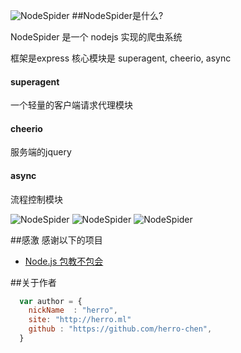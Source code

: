 ![NodeSpider](https://github.com/herro-chen/nodespider/tree/master/public/amazeui/image/0.png)
##NodeSpider是什么?

NodeSpider 是一个 nodejs 实现的爬虫系统

框架是express
核心模块是 superagent, cheerio, async

#### superagent
一个轻量的客户端请求代理模块

#### cheerio
服务端的jquery

#### async
流程控制模块

![NodeSpider](https://github.com/herro-chen/nodespider/tree/master/public/amazeui/image/1.png)
![NodeSpider](https://github.com/herro-chen/nodespider/tree/master/public/amazeui/image/2.png)
![NodeSpider](https://github.com/herro-chen/nodespider/tree/master/public/amazeui/image/3.png)


##感激
感谢以下的项目
* [Node.js 包教不包会](https://github.com/alsotang/node-lessons) 


##关于作者

```javascript
  var author = {
    nickName  : "herro",
    site: "http://herro.ml"
    github : "https://github.com/herro-chen",
  }
```